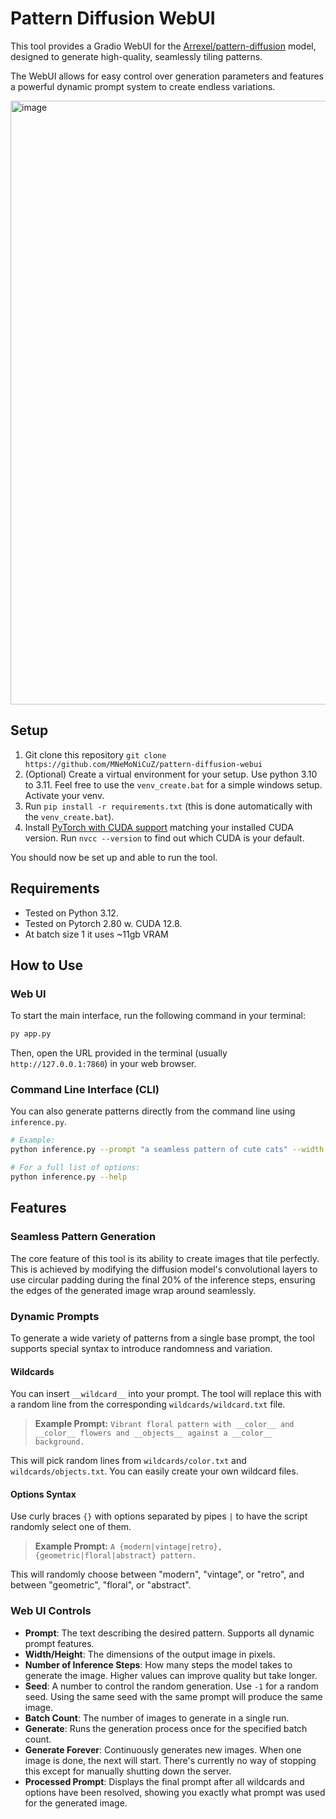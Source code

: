 # Pattern Diffusion WebUI

This tool provides a Gradio WebUI for the [Arrexel/pattern-diffusion](https://huggingface.co/Arrexel/pattern-diffusion) model, designed to generate high-quality, seamlessly tiling patterns.

The WebUI allows for easy control over generation parameters and features a powerful dynamic prompt system to create endless variations.

<img width="1988" height="966" alt="image" src="https://github.com/user-attachments/assets/a02a0a26-2ef0-4132-bbda-be7524192933" />

## Setup
1. Git clone this repository `git clone https://github.com/MNeMoNiCuZ/pattern-diffusion-webui`
2. (Optional) Create a virtual environment for your setup. Use python 3.10 to 3.11. Feel free to use the `venv_create.bat` for a simple windows setup. Activate your venv.
3. Run `pip install -r requirements.txt` (this is done automatically with the `venv_create.bat`).
4. Install [PyTorch with CUDA support](https://pytorch.org/) matching your installed CUDA version. Run `nvcc --version` to find out which CUDA is your default.

You should now be set up and able to run the tool.

## Requirements
- Tested on Python 3.12.
- Tested on Pytorch 2.80 w. CUDA 12.8.
- At batch size 1 it uses ~11gb VRAM

## How to Use

### Web UI
To start the main interface, run the following command in your terminal:
```bash
py app.py
```
Then, open the URL provided in the terminal (usually `http://127.0.0.1:7860`) in your web browser.

### Command Line Interface (CLI)
You can also generate patterns directly from the command line using `inference.py`.
```bash
# Example:
python inference.py --prompt "a seamless pattern of cute cats" --width 1024 --height 1024 --num_inference_steps 50

# For a full list of options:
python inference.py --help
```

## Features

### Seamless Pattern Generation
The core feature of this tool is its ability to create images that tile perfectly. This is achieved by modifying the diffusion model's convolutional layers to use circular padding during the final 20% of the inference steps, ensuring the edges of the generated image wrap around seamlessly.

### Dynamic Prompts
To generate a wide variety of patterns from a single base prompt, the tool supports special syntax to introduce randomness and variation.

#### Wildcards
You can insert `__wildcard__` into your prompt. The tool will replace this with a random line from the corresponding `wildcards/wildcard.txt` file.

> **Example Prompt:**
> `Vibrant floral pattern with __color__ and __color__ flowers and __objects__ against a __color__ background.`

This will pick random lines from `wildcards/color.txt` and `wildcards/objects.txt`. You can easily create your own wildcard files.

#### Options Syntax
Use curly braces `{}` with options separated by pipes `|` to have the script randomly select one of them.

> **Example Prompt:**
> `A {modern|vintage|retro}, {geometric|floral|abstract} pattern.`

This will randomly choose between "modern", "vintage", or "retro", and between "geometric", "floral", or "abstract".

### Web UI Controls
- **Prompt**: The text describing the desired pattern. Supports all dynamic prompt features.
- **Width/Height**: The dimensions of the output image in pixels.
- **Number of Inference Steps**: How many steps the model takes to generate the image. Higher values can improve quality but take longer.
- **Seed**: A number to control the random generation. Use `-1` for a random seed. Using the same seed with the same prompt will produce the same image.
- **Batch Count**: The number of images to generate in a single run.
- **Generate**: Runs the generation process once for the specified batch count.
- **Generate Forever**: Continuously generates new images. When one image is done, the next will start. There's currently no way of stopping this except for manually shutting down the server.
- **Processed Prompt**: Displays the final prompt after all wildcards and options have been resolved, showing you exactly what prompt was used for the generated image.

